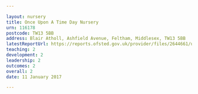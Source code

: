 ```yaml
---

layout: nursery
title: Once Upon A Time Day Nursery
urn: 116178
postcode: TW13 5BB
address: Blair Atholl, Ashfield Avenue, Feltham, Middlesex, TW13 5BB
latestReportUrl: https://reports.ofsted.gov.uk/provider/files/2644661/urn/116178.pdf
teaching: 2
development: 2
leadership: 2
outcomes: 2
overall: 2
date: 11 January 2017

---
```

